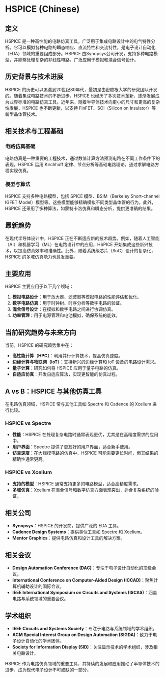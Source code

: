 # HSPICE (Chinese)

## 定义

HSPICE 是一种高性能的电路仿真工具，广泛用于集成电路设计中的电气特性分析。它可以模拟各种电路的瞬态响应、直流特性和交流特性，是电子设计自动化（EDA）领域的重要组成部分。HSPICE 由Synopsys公司开发，支持多种电路模型，并能够处理复杂的非线性电路，广泛应用于模拟和混合信号设计。

## 历史背景与技术进展

HSPICE 的历史可以追溯到20世纪80年代，最初是由密歇根大学的研究团队开发的。随着集成电路技术的不断进步，HSPICE 也经历了多次技术革新，逐渐发展成为业界标准的电路仿真工具。近年来，随着半导体技术向更小的尺寸和更高的复杂性发展，HSPICE 也不断更新，以支持 FinFET、SOI（Silicon on Insulator）等新型晶体管技术。

## 相关技术与工程基础

### 电路仿真基础

电路仿真是一种重要的工程技术，通过数值计算方法预测电路在不同工作条件下的表现。HSPICE 运用 Kirchhoff 定律、节点分析等基础电路理论，通过求解电路方程实现仿真。

### 模型与算法

HSPICE 支持多种电路模型，包括 SPICE 模型、BSIM（Berkeley Short-channel IGFET Model）模型等。这些模型能够精确模拟不同类型晶体管的行为。此外，HSPICE 还采用了多种算法，如蒙特卡洛仿真和瞬态分析，提供更准确的结果。

## 最新趋势

在现代半导体设计中，HSPICE 正在不断适应新的技术趋势。例如，随着人工智能（AI）和机器学习（ML）在电路设计中的应用，HSPICE 开始集成这些新兴技术，以提高仿真效率和准确性。此外，随着系统级芯片（SoC）设计的复杂化，HSPICE 的多域仿真能力也愈发重要。

## 主要应用

HSPICE 主要应用于以下几个领域：

1. **模拟电路设计**：用于放大器、滤波器等模拟电路的性能评估和优化。
2. **数字电路仿真**：用于时钟树、时序分析等数字电路的验证。
3. **混合信号设计**：在模拟和数字电路之间进行协调仿真。
4. **功率管理**：用于电源管理和电池模拟，确保系统的能效。

## 当前研究趋势与未来方向

当前，HSPICE 的研究趋势集中在：

- **高性能计算（HPC）**：利用并行计算技术，提高仿真速度。
- **边缘计算与物联网（IoT）**：支持新兴的边缘计算和 IoT 设备的电路设计需求。
- **量子计算**：研究如何将 HSPICE 应用于量子电路的仿真。
- **自适应仿真**：开发自适应算法，实现更智能的仿真过程。

## A vs B：HSPICE 与其他仿真工具

在电路仿真领域，HSPICE 常与其他工具如 Spectre 和 Cadence 的 Xcelium 进行比较。

### HSPICE vs Spectre

- **性能**：HSPICE 在处理复杂电路时通常表现更优，尤其是在高精度需求的应用中。
- **用户界面**：Spectre 提供了更友好的用户界面，适合新手使用。
- **仿真速度**：在大规模电路的仿真中，HSPICE 可能需要更长时间，但其结果的精确性通常更高。

### HSPICE vs Xcelium

- **支持的模型**：HSPICE 通常支持更多的电路模型，适合高精度需求。
- **多域仿真**：Xcelium 在混合信号和数字仿真方面表现突出，适合复杂系统的验证。

## 相关公司

- **Synopsys**：HSPICE 的开发商，提供广泛的 EDA 工具。
- **Cadence Design Systems**：提供类似工具如 Spectre 和 Xcelium。
- **Mentor Graphics**：提供电路仿真和设计工具的解决方案。

## 相关会议

- **Design Automation Conference (DAC)**：专注于电子设计自动化的顶级会议。
- **International Conference on Computer-Aided Design (ICCAD)**：聚焦计算机辅助设计的国际会议。
- **IEEE International Symposium on Circuits and Systems (ISCAS)**：涵盖电路与系统领域的重要会议。

## 学术组织

- **IEEE Circuits and Systems Society**：专注于电路与系统领域的学术组织。
- **ACM Special Interest Group on Design Automation (SIGDA)**：致力于电子设计自动化的学术团体。
- **Society for Information Display (SID)**：关注显示技术的学术组织，涉及相关电路设计。

HSPICE 作为电路仿真领域的重要工具，其持续的发展和应用推动了半导体技术的进步，成为现代电子设计不可或缺的一部分。